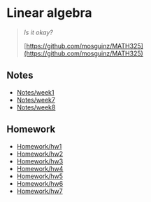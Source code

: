 # Linear algebra
> *Is it okay?*
>
> [https://github.com/mosguinz/MATH325](https://github.com/mosguinz/MATH325)

## Notes
* [Notes/week1](https://mosguinz.github.io/MATH325/Notes/week1.html)
* [Notes/week7](https://mosguinz.github.io/MATH325/Notes/week7.html)
* [Notes/week8](https://mosguinz.github.io/MATH325/Notes/week8.html)

## Homework
* [Homework/hw1](https://mosguinz.github.io/MATH325/Homework/hw1.html)
* [Homework/hw2](https://mosguinz.github.io/MATH325/Homework/hw2.html)
* [Homework/hw3](https://mosguinz.github.io/MATH325/Homework/hw3.html)
* [Homework/hw4](https://mosguinz.github.io/MATH325/Homework/hw4.html)
* [Homework/hw5](https://mosguinz.github.io/MATH325/Homework/hw5.html)
* [Homework/hw6](https://mosguinz.github.io/MATH325/Homework/hw6.html)
* [Homework/hw7](https://mosguinz.github.io/MATH325/Homework/hw7.html)
